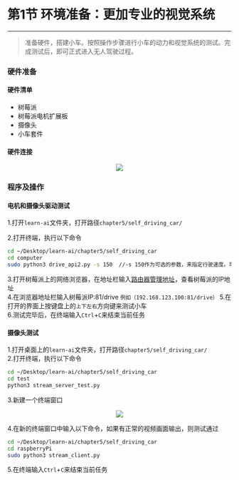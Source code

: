 # 第1节 环境准备：更加专业的视觉系统

---

>准备硬件，搭建小车。按照操作步骤进行小车的动力和视觉系统的测试。完成测试后，即可正式进入无人驾驶过程。

### **硬件准备**

#### 硬件清单

- 树莓派
- 树莓派电机扩展板
- 摄像头
- 小车套件

#### 硬件连接

<center><img src=https://md.hass.live/niji/2019-05-07-Xnip2019-05-07_15-41-17.png?imageView2/0/interlace/1/q/46|imageslim></center>

### **程序及操作**

#### 电机和摄像头驱动测试

1.打开`learn-ai`文件夹，打开路径`chapter5/self_driving_car/`  

2.打开终端，执行以下命令  

```bash
cd ~/Desktop/learn-ai/chapter5/self_driving_car
cd computer
sudo python3 drive_api2.py -s 150  //-s 150作为可选的参数，来指定行驶速度。可选范围是0-256
```

3.打开树莓派上的网络浏览器，在地址栏输入[路由器管理地址](http://192.168.123.1)，查看树莓派的IP地址  
4.在浏览器地址栏输入树莓派IP:81/drive
`例如（192.168.123.100:81/drive）`
5.在打开的界面上按键盘上的`上下左右`方向键来测试小车  
6.测试完毕后，在终端输入`Ctrl`+`C`来结束当前任务

#### 摄像头测试

1.打开桌面上的`learn-ai`文件夹，打开路径`chapter5/self_driving_car/`  
2.打开终端，执行以下命令  

```bash
cd ~/Desktop/learn-ai/chapter5/self_driving_car
cd test
python3 stream_server_test.py
```

3.新建一个终端窗口  

<center><img src="https://md.hass.live/terminal.png"></center>

4.在新的终端窗口中输入以下命令，如果有正常的视频画面输出，则测试通过  

```bash
cd ~/Desktop/learn-ai/chapter5/self_driving_car
cd raspberryPi
sudo python3 stream_client.py
```

5.在终端输入`Ctrl`+`C`来结束当前任务  
